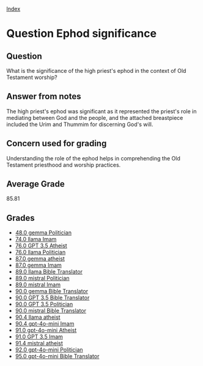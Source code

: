 
[Index](../../index.md)
# Question Ephod significance
## Question
What is the significance of the high priest's ephod in the context of Old Testament worship?

## Answer from notes
The high priest's ephod was significant as it represented the priest's role in mediating between God and the people, and the attached breastpiece included the Urim and Thummim for discerning God's will.

## Concern used for grading
Understanding the role of the ephod helps in comprehending the Old Testament priesthood and worship practices.

## Average Grade
85.81

## Grades
 * [48.0 gemma Politician](../answers/gemma_Politician/Ephod_significance.md)
 * [74.0 llama Imam](../answers/llama_Imam/Ephod_significance.md)
 * [76.0 GPT 3.5 Atheist](../answers/GPT_3.5_Atheist/Ephod_significance.md)
 * [76.0 llama Politician](../answers/llama_Politician/Ephod_significance.md)
 * [87.0 gemma atheist](../answers/gemma_atheist/Ephod_significance.md)
 * [87.0 gemma Imam](../answers/gemma_Imam/Ephod_significance.md)
 * [89.0 llama Bible Translator](../answers/llama_Bible_Translator/Ephod_significance.md)
 * [89.0 mistral Politician](../answers/mistral_Politician/Ephod_significance.md)
 * [89.0 mistral Imam](../answers/mistral_Imam/Ephod_significance.md)
 * [90.0 gemma Bible Translator](../answers/gemma_Bible_Translator/Ephod_significance.md)
 * [90.0 GPT 3.5 Bible Translator](../answers/GPT_3.5_Bible_Translator/Ephod_significance.md)
 * [90.0 GPT 3.5 Politician](../answers/GPT_3.5_Politician/Ephod_significance.md)
 * [90.0 mistral Bible Translator](../answers/mistral_Bible_Translator/Ephod_significance.md)
 * [90.4 llama atheist](../answers/llama_atheist/Ephod_significance.md)
 * [90.4 gpt-4o-mini Imam](../answers/gpt-4o-mini_Imam/Ephod_significance.md)
 * [91.0 gpt-4o-mini Atheist](../answers/gpt-4o-mini_Atheist/Ephod_significance.md)
 * [91.0 GPT 3.5 Imam](../answers/GPT_3.5_Imam/Ephod_significance.md)
 * [91.4 mistral atheist](../answers/mistral_atheist/Ephod_significance.md)
 * [92.0 gpt-4o-mini Politician](../answers/gpt-4o-mini_Politician/Ephod_significance.md)
 * [95.0 gpt-4o-mini Bible Translator](../answers/gpt-4o-mini_Bible_Translator/Ephod_significance.md)
